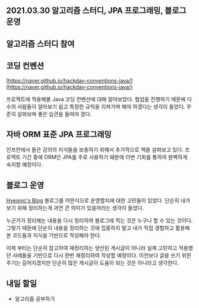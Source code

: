 ## 2021.03.30 알고리즘 스터디, JPA 프로그래밍, 블로그 운영

## 알고리즘 스터디 참여

## 코딩 컨벤션
[https://naver.github.io/hackday-conventions-java/](https://naver.github.io/hackday-conventions-java/)

프로젝트에 적용해볼 Java 코딩 컨벤션에 대해 알아보았다. 협업을 진행하기 때문에 다수의 사람들이 알아보기 쉽고 특정한 규칙을 지켜가며 해야 하겠다는 생각이 들었다. 꾸준히 살펴보며 좋은 습관을 들여야 겠다.

## 자바 ORM 표준 JPA 프로그래밍

인프런에서 들은 강의의 지식들을 보충하기 위해서 추가적으로 책을 살펴보고 있다. 프로젝트 기간 중에 ORM인 JPA를 주로 사용하기 떄문에 이번 기회를 통하여 완벽하게 숙지할 예정이다. 

## 블로그 운영

[Hyeonic's Blog](https://hyeonic.tistory.com/) 블로그를 어떤식으로 운영할지에 대한 고민들이 있었다. 단순히 내가 보기 위해 정리하는게 과연 큰 의미가 있을까라는 생각이 들었다. 

누군가가 정리해논 내용을 다시 정리하여 블로그에 적는 것은 누구나 할 수 있는 것이다. 그렇기 때문에 단순히 내용을 정리하는 것에 집중하지 말고 내가 직접 경험하고 활용해본 코드들과 지식을 기반으로 작성해야 한다. 

이제 부터는 단순히 참고하여 재정리하는 양산된 게시글이 아니라 실제 고민하고 적용했던 사례들을 기반으로 다시 한번 재정리하여 작성할 예정이다. 이전보다 글을 쓰기 위한 주기는 길어지겠지만 단순히 많은 게시글이 도움이 되는 것은 아니라고 생각한다.

## 내일 할일
 - 알고리즘 공부하기